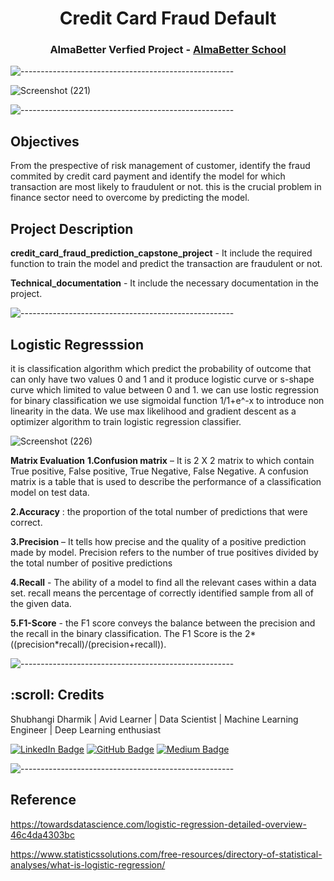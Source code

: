 <h1 align="center"> Credit Card Fraud Default </h1>
<h3 align="center"> AlmaBetter Verfied Project - <a href="https://www.almabetter.com/"> AlmaBetter School </a> </h5>

![-----------------------------------------------------](https://raw.githubusercontent.com/andreasbm/readme/master/assets/lines/rainbow.png)

![Screenshot (221)](https://user-images.githubusercontent.com/85070726/161040462-af2e6889-89ed-4f83-ae52-c483854246a3.png)

![-----------------------------------------------------](https://raw.githubusercontent.com/andreasbm/readme/master/assets/lines/rainbow.png)

## Objectives
From the prespective of risk management of customer, identify the fraud commited by credit card payment and identify the model for which transaction are most likely to fraudulent or not. this is the crucial problem in finance sector need to overcome by predicting the model.

## Project Description

**credit_card_fraud_prediction_capstone_project** - It include the required function to train the model and predict the transaction are fraudulent or not.

**Technical_documentation** - It include the necessary documentation in the project.

![-----------------------------------------------------](https://raw.githubusercontent.com/andreasbm/readme/master/assets/lines/rainbow.png)

## Logistic Regresssion
it is classification algorithm which predict the probability of outcome that can only have two values 0 and 1 and it produce logistic curve or s-shape curve which limited to value between 0 and 1. we can use lostic regression for binary classification we use sigmoidal function 1/1+e^-x to introduce non linearity in the data.
We use max likelihood and gradient descent as a optimizer algorithm to train logistic regression classifier.

![Screenshot (226)](https://user-images.githubusercontent.com/85070726/161059013-eca46d3e-aad6-4dd3-96b9-04a6d69829a3.png)

**Matrix Evaluation** 
**1.Confusion matrix** – It is 2 X 2 matrix to which contain True positive, False positive, True Negative, False Negative. A confusion matrix is a table that is used to describe the performance of a classification model on test data.

**2.Accuracy** : the proportion of the total number of predictions that were correct.

**3.Precision** – It tells how precise and the quality of a positive prediction made by model. Precision refers to the number of true positives divided by the total number of positive predictions

**4.Recall** - The ability of a model to find all the relevant cases within a data set. recall means the percentage of correctly identified sample from all of the given data.

**5.F1-Score** - the F1 score conveys the balance between the precision and the recall in the binary classification. The F1 Score is the 2*((precision*recall)/(precision+recall)). 

![-----------------------------------------------------](https://raw.githubusercontent.com/andreasbm/readme/master/assets/lines/rainbow.png)

<!-- CREDITS -->
<h2 id="credits"> :scroll: Credits</h2>

 Shubhangi Dharmik  | Avid Learner | Data Scientist | Machine Learning Engineer | Deep Learning enthusiast
 
[![LinkedIn Badge](https://img.shields.io/badge/LinkedIn-0077B5?style=for-the-badge&logo=linkedin&logoColor=white)](linkedin.com/in/shubhangi-dharmik-49083a122)
[![GitHub Badge](https://img.shields.io/badge/GitHub-100000?style=for-the-badge&logo=github&logoColor=white)](https://github.com/Shubhangidharmik)
[![Medium Badge](https://img.shields.io/badge/Medium-1DA1F2?style=for-the-badge&logo=medium&logoColor=white)](https://medium.com/@shubhangidharmik95)

![-----------------------------------------------------](https://raw.githubusercontent.com/andreasbm/readme/master/assets/lines/rainbow.png)

## Reference
https://towardsdatascience.com/logistic-regression-detailed-overview-46c4da4303bc

https://www.statisticssolutions.com/free-resources/directory-of-statistical-analyses/what-is-logistic-regression/
